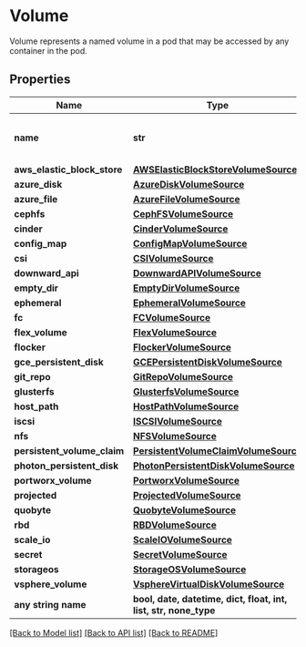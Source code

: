 # Volume

Volume represents a named volume in a pod that may be accessed by any container in the pod.

## Properties
Name | Type | Description | Notes
------------ | ------------- | ------------- | -------------
**name** | **str** | Volume&#39;s name. Must be a DNS_LABEL and unique within the pod. More info: https://kubernetes.io/docs/concepts/overview/working-with-objects/names/#names | 
**aws_elastic_block_store** | [**AWSElasticBlockStoreVolumeSource**](AWSElasticBlockStoreVolumeSource.md) |  | [optional] 
**azure_disk** | [**AzureDiskVolumeSource**](AzureDiskVolumeSource.md) |  | [optional] 
**azure_file** | [**AzureFileVolumeSource**](AzureFileVolumeSource.md) |  | [optional] 
**cephfs** | [**CephFSVolumeSource**](CephFSVolumeSource.md) |  | [optional] 
**cinder** | [**CinderVolumeSource**](CinderVolumeSource.md) |  | [optional] 
**config_map** | [**ConfigMapVolumeSource**](ConfigMapVolumeSource.md) |  | [optional] 
**csi** | [**CSIVolumeSource**](CSIVolumeSource.md) |  | [optional] 
**downward_api** | [**DownwardAPIVolumeSource**](DownwardAPIVolumeSource.md) |  | [optional] 
**empty_dir** | [**EmptyDirVolumeSource**](EmptyDirVolumeSource.md) |  | [optional] 
**ephemeral** | [**EphemeralVolumeSource**](EphemeralVolumeSource.md) |  | [optional] 
**fc** | [**FCVolumeSource**](FCVolumeSource.md) |  | [optional] 
**flex_volume** | [**FlexVolumeSource**](FlexVolumeSource.md) |  | [optional] 
**flocker** | [**FlockerVolumeSource**](FlockerVolumeSource.md) |  | [optional] 
**gce_persistent_disk** | [**GCEPersistentDiskVolumeSource**](GCEPersistentDiskVolumeSource.md) |  | [optional] 
**git_repo** | [**GitRepoVolumeSource**](GitRepoVolumeSource.md) |  | [optional] 
**glusterfs** | [**GlusterfsVolumeSource**](GlusterfsVolumeSource.md) |  | [optional] 
**host_path** | [**HostPathVolumeSource**](HostPathVolumeSource.md) |  | [optional] 
**iscsi** | [**ISCSIVolumeSource**](ISCSIVolumeSource.md) |  | [optional] 
**nfs** | [**NFSVolumeSource**](NFSVolumeSource.md) |  | [optional] 
**persistent_volume_claim** | [**PersistentVolumeClaimVolumeSource**](PersistentVolumeClaimVolumeSource.md) |  | [optional] 
**photon_persistent_disk** | [**PhotonPersistentDiskVolumeSource**](PhotonPersistentDiskVolumeSource.md) |  | [optional] 
**portworx_volume** | [**PortworxVolumeSource**](PortworxVolumeSource.md) |  | [optional] 
**projected** | [**ProjectedVolumeSource**](ProjectedVolumeSource.md) |  | [optional] 
**quobyte** | [**QuobyteVolumeSource**](QuobyteVolumeSource.md) |  | [optional] 
**rbd** | [**RBDVolumeSource**](RBDVolumeSource.md) |  | [optional] 
**scale_io** | [**ScaleIOVolumeSource**](ScaleIOVolumeSource.md) |  | [optional] 
**secret** | [**SecretVolumeSource**](SecretVolumeSource.md) |  | [optional] 
**storageos** | [**StorageOSVolumeSource**](StorageOSVolumeSource.md) |  | [optional] 
**vsphere_volume** | [**VsphereVirtualDiskVolumeSource**](VsphereVirtualDiskVolumeSource.md) |  | [optional] 
**any string name** | **bool, date, datetime, dict, float, int, list, str, none_type** | any string name can be used but the value must be the correct type | [optional]

[[Back to Model list]](../README.md#documentation-for-models) [[Back to API list]](../README.md#documentation-for-api-endpoints) [[Back to README]](../README.md)


